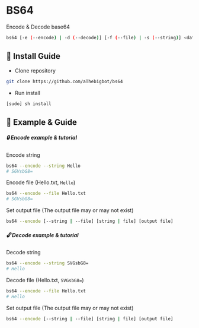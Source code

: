 # BS64

Encode & Decode base64

```bash
bs64 [-e (--encode) | -d (--decode)] [-f (--file) | -s (--string)] <data> [<output>]
```

## 🌿 Install Guide

- Clone repository

```bash
git clone https://github.com/aThebigbot/bs64
```

- Run install

```bash
[sudo] sh install
```
## 🐛 Example & Guide 

##### 🔒 Encode example & tutorial 

Encode string
```bash
bs64 --encode --string Hello
# SGVsbG8=
```


Encode file (Hello.txt, `Hello`)

```bash
bs64 --encode --file Hello.txt
# SGVsbG8=
```

Set output file (The output file may or may not exist) 

```bash
bs64 --encode [--string | --file] [string | file] [output file]
```
##### 🔓 Decode example & tutorial

Decode string

```bash
bs64 --encode --string SVGsbG8=
# Hello
```

Decode file (Hello.txt, `SVGsbG8=`)

```bash
bs64 --encode --file Hello.txt
# Hello
```

Set output file (The output file may or may not exist) 

```bash
bs64 --encode [--string | --file] [string | file] [output file]
